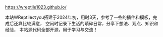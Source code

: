 https://wreptile1023.github.io/

本站WReptileのyou搭建于2024年初，用时3天，参考了一些的插件和模板，完成后还算比较满意， 空闲时记录下生活的琐碎日常，分享下想法、观点、知识和经验， 本站源代码全部开源，用于学习与交流！
